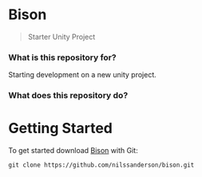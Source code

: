 # Bison #

> Starter Unity Project


### What is this repository for? ###

Starting development on a new unity project.


### What does this repository do? ###


# Getting Started #

To get started download [Bison](https://github.com/nilssanderson/bison) with Git:
```
git clone https://github.com/nilssanderson/bison.git
```
